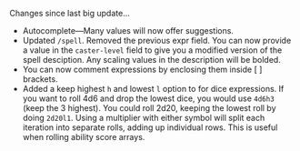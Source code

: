 Changes since last big update...

- Autocomplete—Many values will now offer suggestions.
- Updated `/spell`. Removed the previous expr field. You can now provide a value in the `caster-level` field to give you a modified version of the spell desciption. Any scaling values in the description will be bolded.
- You can now comment expressions by enclosing them inside [ ] brackets.
- Added a keep highest `h` and lowest `l` option to for dice expressions. If you want to roll 4d6 and drop the lowest dice, you would use `4d6h3` (keep the 3 highest). You could roll 2d20, keeping the lowest roll by doing `2d20l1`.  Using a multiplier with either symbol will split each iteration into separate rolls, adding up individual rows. This is useful when rolling ability score arrays.  
